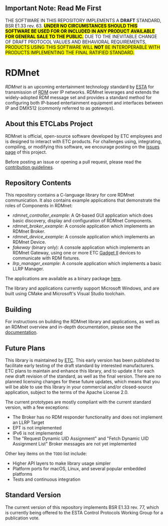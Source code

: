 ## Important Note: Read Me First

THE SOFTWARE IN THIS REPOSITORY IMPLEMENTS A **DRAFT** STANDARD, BSR E1.33
rev. 63. <mark><b>UNDER NO CIRCUMSTANCES SHOULD THIS SOFTWARE BE USED FOR OR
INCLUDED IN ANY PRODUCT AVAILABLE FOR GENERAL SALE TO THE PUBLIC.</b></mark>
DUE TO THE INEVITABLE CHANGE OF DRAFT PROTOCOL VALUES AND BEHAVIORAL
REQUIREMENTS, <mark>PRODUCTS USING THIS SOFTWARE WILL **NOT** BE INTEROPERABLE
WITH PRODUCTS IMPLEMENTING THE FINAL RATIFIED STANDARD.</mark>

# RDMnet

*RDMnet* is an upcoming entertainment technology standard by
[ESTA](http://tsp.esta.org) for transmission of [RDM](http://www.rdmprotocol.org)
over IP networks. RDMnet leverages and extends the widely-adopted RDM message
set and provides a standard method for configuring both IP-based entertainment
equipment and interfaces between IP and DMX512 (commonly referred to as
*gateways*).

## About this ETCLabs Project

RDMnet is official, open-source software developed by ETC employees and is
designed to interact with ETC products. For challenges using, integrating,
compiling, or modifying this software, we encourage posting on the
[issues page](https://github.com/ETCLabs/RDMnet/issues) of this project.

Before posting an issue or opening a pull request, please read the
[contribution guidelines](./CONTRIBUTING.md).

## Repository Contents

This repository contains a C-language library for core RDMnet communication. It
also contains example applications that demonstrate the roles of Components in
RDMnet:

* *rdmnet_controller_example*: A Qt-based GUI application which does basic discovery,
display and configuration of RDMnet Components.
* *rdmnet_broker_example*: A console application which implements an RDMnet Broker.
* *rdmnet_device_example*: A console application which implements an RDMnet Device.
* *fakeway* (binary only): A console application which implements an RDMnet
Gateway, using one or more ETC [Gadget II](https://www.etcconnect.com/Products/Networking/Gadget-II/Features.aspx)
devices to communicate with RDM fixtures.
* *llrp_manager_example*: A console application which implements a basic LLRP Manager.

The applications are available as a binary package
[here](https://etclabs.github.io/RDMnet).

The library and applications currently support Microsoft Windows, and are built
using CMake and Microsoft's Visual Studio toolchain.

## Building

For instructions on building the RDMnet library and applications, as well as an
RDMnet overview and in-depth documentation, please see the
[documentation](https://etclabs.github.io/RDMnet/docs/index.html).

## Future Plans

This library is maintained by [ETC](http://www.etcconnect.com). This early
version has been published to facilitate early testing of the draft standard by
interested manufacturers. ETC plans to maintain and enhance this library, and
to update it for each new draft revision of the standard, as well as the final
version. There are no planned licensing changes for these future updates, which
means that you will be able to use this library in your commercial and/or
closed-source application, subject to the terms of the Apache License 2.0.

The current prototypes are mostly compliant with the current standard version,
with a few exceptions:

* The Broker has no RDM responder functionality and does not implement an LLRP 
  Target
* EPT is not implemented
* IPv6 is not implemented
* The "Request Dynamic UID Assignment" and "Fetch Dynamic UID Assignment List"
  Broker messages are not yet implemented

Other key items on the `TODO` list include:

* Higher API layers to make library usage simpler
* Platform ports for macOS, Linux, and several popular embedded platforms
* Tests and continuous integration

## Standard Version

The current version of this repository implements BSR E1.33 rev. 77, which is
currently being offered to the ESTA Control Protocols Working Group for a
publication vote.
